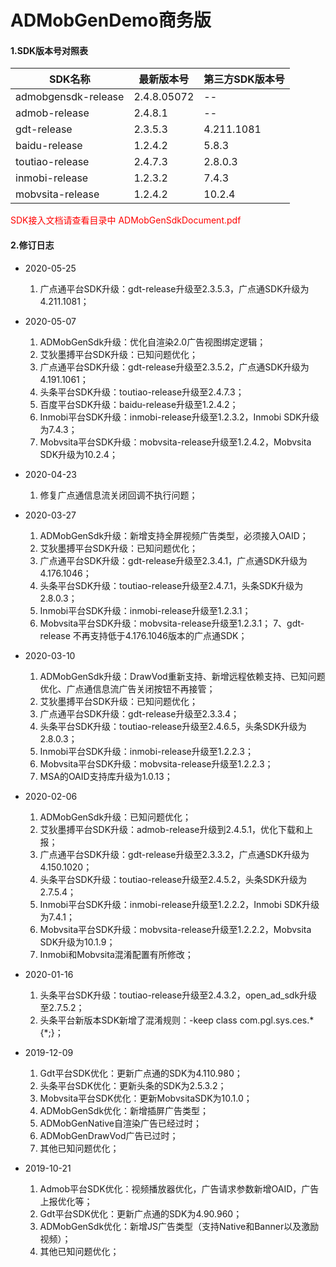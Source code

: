 # ADMobGenDemo商务版

#### 1.SDK版本号对照表

| SDK名称             | 最新版本号  | 第三方SDK版本号 |
| ------------------- | ----------- | ------------ |
| admobgensdk-release | 2.4.8.05072 | -- |
| admob-release       | 2.4.8.1 | --     |
| gdt-release         | 2.3.5.3   | 4.211.1081 |
| baidu-release       | 1.2.4.2   | 5.8.3   |
| toutiao-release     | 2.4.7.3   | 2.8.0.3 |
| inmobi-release      | 1.2.3.2   | 7.4.3   |
| mobvsita-release    | 1.2.4.2   | 10.2.4  |

<font color=#ff0000>SDK接入文档请查看目录中 ADMobGenSdkDocument.pdf </font>



#### 2.修订日志
* 2020-05-25
  1. 广点通平台SDK升级：gdt-release升级至2.3.5.3，广点通SDK升级为4.211.1081；

* 2020-05-07
  1. ADMobGenSdk升级：优化自渲染2.0广告视图绑定逻辑；
  2. 艾狄墨搏平台SDK升级：已知问题优化；
  3. 广点通平台SDK升级：gdt-release升级至2.3.5.2，广点通SDK升级为4.191.1061；
  4. 头条平台SDK升级：toutiao-release升级至2.4.7.3；
  5. 百度平台SDK升级：baidu-release升级至1.2.4.2；
  5. Inmobi平台SDK升级：inmobi-release升级至1.2.3.2，Inmobi SDK升级为7.4.3；
  6. Mobvsita平台SDK升级：mobvsita-release升级至1.2.4.2，Mobvsita SDK升级为10.2.4；

* 2020-04-23
  1. 修复广点通信息流关闭回调不执行问题；

* 2020-03-27
  1. ADMobGenSdk升级：新增支持全屏视频广告类型，必须接入OAID；
  2. 艾狄墨搏平台SDK升级：已知问题优化；
  3. 广点通平台SDK升级：gdt-release升级至2.3.4.1，广点通SDK升级为4.176.1046；
  4. 头条平台SDK升级：toutiao-release升级至2.4.7.1，头条SDK升级为2.8.0.3；
  5. Inmobi平台SDK升级：inmobi-release升级至1.2.3.1；
  6. Mobvsita平台SDK升级：mobvsita-release升级至1.2.3.1；
  7、gdt-release 不再支持低于4.176.1046版本的广点通SDK；

* 2020-03-10
  
  1. ADMobGenSdk升级：DrawVod重新支持、新增远程依赖支持、已知问题优化、广点通信息流广告关闭按钮不再接管；
  2. 艾狄墨搏平台SDK升级：已知问题优化；
  3. 广点通平台SDK升级：gdt-release升级至2.3.3.4；
  4. 头条平台SDK升级：toutiao-release升级至2.4.6.5，头条SDK升级为2.8.0.3；
  5. Inmobi平台SDK升级：inmobi-release升级至1.2.2.3；
  6. Mobvsita平台SDK升级：mobvsita-release升级至1.2.2.3；
  7. MSA的OAID支持库升级为1.0.13；
  
* 2020-02-06
  
  1. ADMobGenSdk升级：已知问题优化；
  2. 艾狄墨搏平台SDK升级：admob-release升级到2.4.5.1，优化下载和上报；
  3. 广点通平台SDK升级：gdt-release升级至2.3.3.2，广点通SDK升级为4.150.1020；
  4. 头条平台SDK升级：toutiao-release升级至2.4.5.2，头条SDK升级为2.7.5.4；
  5. Inmobi平台SDK升级：inmobi-release升级至1.2.2.2，Inmobi SDK升级为7.4.1；
  6. Mobvsita平台SDK升级：mobvsita-release升级至1.2.2.2，Mobvsita SDK升级为10.1.9；
  7. Inmobi和Mobvsita混淆配置有所修改；
  
* 2020-01-16
  
  1. 头条平台SDK升级：toutiao-release升级至2.4.3.2，open_ad_sdk升级至2.7.5.2；
  2. 头条平台新版本SDK新增了混淆规则：-keep class com.pgl.sys.ces.* {*;}；
  
* 2019-12-09
  
  1. Gdt平台SDK优化：更新广点通的SDK为4.110.980；
  2. 头条平台SDK优化：更新头条的SDK为2.5.3.2；
  3. Mobvsita平台SDK优化：更新MobvsitaSDK为10.1.0；
  4. ADMobGenSdk优化：新增插屏广告类型；
  5. ADMobGenNative自渲染广告已经过时；
  6. ADMobGenDrawVod广告已过时；
  7. 其他已知问题优化；
  
* 2019-10-21
  
  1. Admob平台SDK优化：视频播放器优化，广告请求参数新增OAID，广告上报优化等；
  2. Gdt平台SDK优化：更新广点通的SDK为4.90.960；
  3. ADMobGenSdk优化：新增JS广告类型（支持Native和Banner以及激励视频）；
  4. 其他已知问题优化；

  
